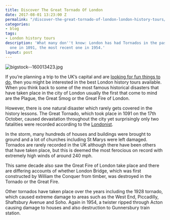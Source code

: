 ```yaml
---
title: Discover The Great Tornado Of London
date: 2017-08-01 13:23:00 Z
permalink: "/discover-the-great-tornado-of-london-london-history-tours/"
categories:
- blog
tags:
- London history tours
description: 'What many don''t know: London has had Tornados in the past. A massive
  one in 1091, the most recent one in 1954.'
layout: post
---
```


![bigstock--160013423.jpg](/uploads/bigstock--160013423.jpg)

If you’re planning a trip to the UK’s capital and are [looking for fun things to do](http://www.insider-london.co.uk/tours/), then you might be interested in the best London history tours available. When you think back to some of the most famous historical disasters that have taken place in the city of London usually the first that come to mind are the Plague, the Great Smog or the Great Fire of London. 

However, there is one natural disaster which rarely gets covered in the history lessons. The Great Tornado, which took place in 1091 on the 17th October, caused devastation throughout the city yet surprisingly only two fatalities were recorded according to the [Londonist](https://londonist.com/london/history/ever-heard-of-the-great-tornado-of-london). 

In the storm, many hundreds of houses and buildings were brought to ground and a lot of churches including St Marys were left damaged. Tornados are rarely recorded in the UK although there have been others that have taken place, but this is deemed the most ferocious on record with extremely high winds of around 240 mph. 

This same decade also saw the Great Fire of London take place and there are differing accounts of whether London Bridge, which was first constructed by William the Conquer from timber, was destroyed in the Tornado or the Great Fire. 

Other tornados have taken place over the years including the 1928 tornado, which caused extreme damage to areas such as the West End, Piccadilly, Shaftsbury Avenue and Soho. Again in 1954, a twister ripped through Acton causing damage to houses and also destruction to Gunnersbury train station. 
